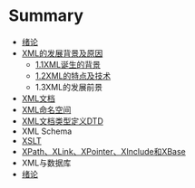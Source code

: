 # Summary

* [绪论](绪论.md)
* [XML的发展背景及原因](README.md)
    * [1.1XML诞生的背景](11xml诞生的背景.md)
    * [1.2XML的特点及技术](12xml的特点及技术.md)
    * 1.3XML的发展前景
* [XML文档](chapter1.md)
* [XML命名空间](xml命名空间.md)
* [XML文档类型定义DTD](xml文档类型定义dtd.md)
* XML Schema
* [XSLT](xslt.md)
* [XPath、XLink、XPointer、XInclude和XBase](xpath、xlink、xpointer、xinclude和xbase.md)
* XML与数据库
* [绪论](绪论.md)

